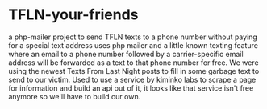 # TFLN-your-friends
a php-mailer project to send TFLN texts to a phone number without paying for a special text address
uses php mailer and a little known texting feature where an email to a phone number followed by a carrier-specific email address will be forwarded as a text to that phone number for free.
We were using the newest Texts From Last Night posts to fill in some garbage text to send to our victim.
Used to use a service by kiminko labs to scrape a page for information and build an api out of it, it looks like that service isn't free anymore so we'll have to build our own.

